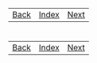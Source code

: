 <table width="100%">
    <tr>
        <td><a href="./001_Doubly_Linked_Lists.md">Back</a></td>
        <td><a href="../Index.md">Index</a></td>
        <td><a href="./003_Tries.md">Next</a></td>
    </tr>
</table>

#

#   

#

[]()
<table width="100%">
    <tr>
        <td><a href="./001_Doubly_Linked_Lists.md">Back</a></td>
        <td><a href="../Index.md">Index</a></td>
        <td><a href="./003_Tries.md">Next</a></td>
    </tr>
</table>